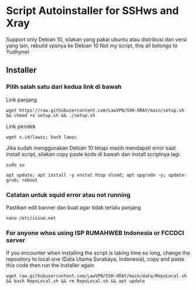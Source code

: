 # Script Autoinstaller for SSHws and Xray
Support only Debian 10, silakan yang pakai ubuntu atau distribusi dan versi yang lain, rebuild vpsnya ke Debian 10
Not my script, this all belongs to Yudhynet

## Installer
### Pilih salah satu dari kedua link di bawah
Link panjang
```
wget https://raw.githubusercontent.com/LawVPN/SSH-XRAY/main/setup.sh && chmod +x setup.sh && ./setup.sh
```
Link pendek
```
wget s.id/lawsc; bash lawsc
```

Jika sudah menggunakan Debian 10 tetapi masih mendapati error saat install script, silakan copy paste kode di bawah dan install scriptnya lagi.
```
sudo su
```
```
apt update; apt install -y vnstat htop nload; apt upgrade -y; update-grub; reboot
```

### Catatan untuk squid error atau not running
Pastikan edit banner dan buat agar tidak terlalu panjang
```
nano /etc/issue.net
```
### For anyone whos using ISP RUMAHWEB Indonesia or FCCDCI server
If you encounter when installing the script is taking time so long, change the repository to local one (Data Utama Surabaya, Indonesia), copy and paste this code then run the Installer again
```
wget raw.githubusercontent.com/LawVPN/SSH-XRAY/main/data/RepoLocal.sh && bash RepoLocal.sh && rm RepoLocal.sh && apt update
```
